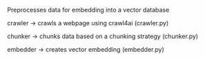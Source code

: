 Preprocesses data for embedding into a vector database

crawler -> crawls a webpage using crawl4ai (crawler.py)

chunker -> chunks data based on a chunking strategy (chunker.py)

embedder -> creates vector embedding (embedder.py)

